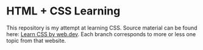 # HTML + CSS Learning

This repository is my attempt at learning CSS. Source material can be found here: [Learn CSS by web.dev](https://web.dev/learn/css). Each branch corresponds to more or less one topic from that website.
